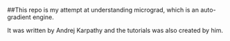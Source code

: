 ##This repo is my attempt at understanding micrograd, which is an auto-gradient engine. 

It was written by Andrej Karpathy and the tutorials was also created by him. 

